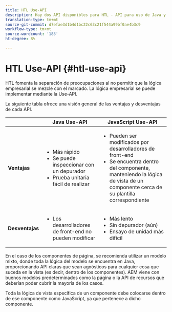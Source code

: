 ```yaml
---
title: HTL Use-API
description: Hay dos API disponibles para HTL - API para uso de Java y API para uso de Javascript
translation-type: tm+mt
source-git-commit: d7efae3d1b4d1bc22c63c21f544a99bf0ae4b3c9
workflow-type: tm+mt
source-wordcount: '183'
ht-degree: 8%

---
```



# HTL Use-API {#htl-use-api}

HTL fomenta la separación de preocupaciones al no permitir que la lógica empresarial se mezcle con el marcado. La lógica empresarial se puede implementar mediante la Use-API.

La siguiente tabla ofrece una visión general de las ventajas y desventajas de cada API.

|  | **Java Use-API** | **JavaScript Use-API** |
|--- |--- |--- |
| **Ventajas** | <ul><li>Más rápido</li><li>Se puede inspeccionar con un depurador</li><li>Prueba unitaria fácil de realizar</li></ul> | <ul><li>Pueden ser modificados por desarrolladores de front-end</li><li>Se encuentra dentro del componente, manteniendo la lógica de vista de un componente cerca de su plantilla correspondiente</li></ul> |
| **Desventajas** | <ul><li>Los desarrolladores de front-end no pueden modificar</li></ul> | <ul><li>Más lento</li><li>Sin depurador (aún)</li><li>Ensayo de unidad más difícil</li></ul> |

En el caso de los componentes de página, se recomienda utilizar un modelo mixto, donde toda la lógica del modelo se encuentra en Java, proporcionando API claras que sean agnósticos para cualquier cosa que suceda en la vista (es decir, dentro de los componentes). AEM viene con buenos modelos predeterminados como la página o la API de recursos que deberían poder cubrir la mayoría de los casos.

Toda la lógica de vista específica de un componente debe colocarse dentro de ese componente como JavaScript, ya que pertenece a dicho componente.
